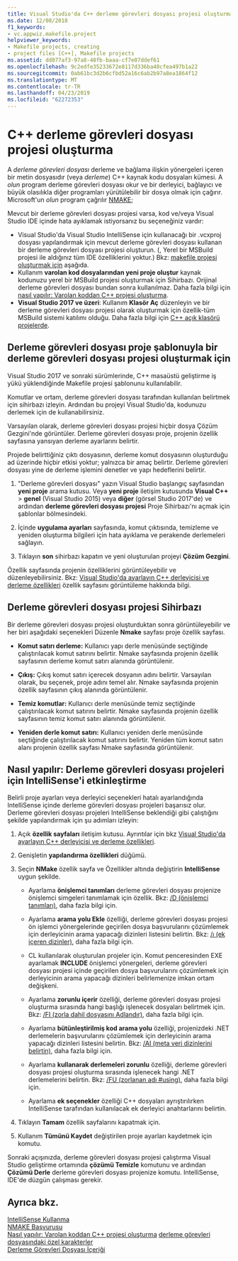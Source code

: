 ```yaml
---
title: Visual Studio'da C++ derleme görevleri dosyası projesi oluşturma
ms.date: 12/08/2018
f1_keywords:
- vc.appwiz.makefile.project
helpviewer_keywords:
- Makefile projects, creating
- project files [C++], Makefile projects
ms.assetid: dd077af3-97a8-48fb-baaa-cf7e07ddef61
ms.openlocfilehash: 9c2edfe35233672e8117d336ba40cfea497b1a22
ms.sourcegitcommit: 0ab61bc3d2b6cfbd52a16c6ab2b97a8ea1864f12
ms.translationtype: MT
ms.contentlocale: tr-TR
ms.lasthandoff: 04/23/2019
ms.locfileid: "62272353"
---
```

# <a name="create-a-c-makefile-project"></a>C++ derleme görevleri dosyası projesi oluşturma

A *derleme görevleri dosyası* derleme ve bağlama ilişkin yönergeleri içeren bir metin dosyasıdır (veya *derleme*) C++ kaynak kodu dosyaları kümesi. A *olun* program derleme görevleri dosyası okur ve bir derleyici, bağlayıcı ve büyük olasılıkla diğer programları yürütülebilir bir dosya olmak için çağırır. Microsoft'un *olun* program çağrılır [NMAKE](nmake-reference.md);

Mevcut bir derleme görevleri dosyası projesi varsa, kod ve/veya Visual Studio IDE içinde hata ayıklamak istiyorsanız bu seçeneğiniz vardır:

- Visual Studio'da Visual Studio IntelliSense için kullanacağı bir .vcxproj dosyası yapılandırmak için mevcut derleme görevleri dosyası kullanan bir derleme görevleri dosyası projesi oluşturun. (, Yerel bir MSBuild projesi ile aldığınız tüm IDE özelliklerini yoktur.) Bkz: [makefile projesi oluşturmak için](#create_a_makefile_project) aşağıda.
- Kullanım **varolan kod dosyalarından yeni proje oluştur** kaynak kodunuzu yerel bir MSBuild projesi oluşturmak için Sihirbazı. Orijinal derleme görevleri dosyası bundan sonra kullanılmaz. Daha fazla bilgi için [nasıl yapılır: Varolan koddan C++ projesi oluşturma](../how-to-create-a-cpp-project-from-existing-code.md).
- **Visual Studio 2017 ve üzeri**: Kullanım **Klasör Aç** düzenleyin ve bir derleme görevleri dosyası projesi olarak oluşturmak için özellik-tüm MSBuild sistemi katılımı olduğu. Daha fazla bilgi için [C++ açık klasörü projelerde](../open-folder-projects-cpp.md).

## <a name="a-namecreateamakefileproject-to-create-a-makefile-project-with-the-makefile-project-template"></a><a name="create_a_makefile_project"> Derleme görevleri dosyası proje şablonuyla bir derleme görevleri dosyası projesi oluşturmak için

Visual Studio 2017 ve sonraki sürümlerinde, C++ masaüstü geliştirme iş yükü yüklendiğinde Makefile projesi şablonunu kullanılabilir.

Komutlar ve ortam, derleme görevleri dosyası tarafından kullanılan belirtmek için sihirbazı izleyin. Ardından bu projeyi Visual Studio'da, kodunuzu derlemek için de kullanabilirsiniz.

Varsayılan olarak, derleme görevleri dosyası projesi hiçbir dosya Çözüm Gezgini'nde görüntüler. Derleme görevleri dosyası proje, projenin özellik sayfasına yansıyan derleme ayarlarını belirtir.

Projede belirttiğiniz çıktı dosyasının, derleme komut dosyasının oluşturduğu ad üzerinde hiçbir etkisi yoktur; yalnızca bir amaç belirtir. Derleme görevleri dosyası yine de derleme işlemini denetler ve yapı hedeflerini belirtir.

1. "Derleme görevleri dosyası" yazın Visual Studio başlangıç sayfasından **yeni proje** arama kutusu. Veya **yeni proje** iletişim kutusunda **Visual C++** > **genel** (Visual Studio 2015) veya **diğer** (görsel Studio 2017'de) ve ardından **derleme görevleri dosyası projesi** Proje Sihirbazı'nı açmak için şablonlar bölmesindeki.

1. İçinde **uygulama ayarları** sayfasında, komut çıktısında, temizleme ve yeniden oluşturma bilgileri için hata ayıklama ve perakende derlemeleri sağlayın.

1. Tıklayın **son** sihirbazı kapatın ve yeni oluşturulan projeyi **Çözüm Gezgini**.

Özellik sayfasında projenin özelliklerini görüntüleyebilir ve düzenleyebilirsiniz. Bkz: [Visual Studio'da ayarlayın C++ derleyicisi ve derleme özellikleri](../working-with-project-properties.md) özellik sayfasını görüntüleme hakkında bilgi.

## <a name="makefile-project-wizard"></a>Derleme görevleri dosyası projesi Sihirbazı

Bir derleme görevleri dosyası projesi oluşturduktan sonra görüntüleyebilir ve her biri aşağıdaki seçenekleri Düzenle **Nmake** sayfası proje özellik sayfası.

- **Komut satırı derleme:** Kullanıcı yapı derle menüsünde seçtiğinde çalıştırılacak komut satırını belirtir. Nmake sayfasında projenin özellik sayfasının derleme komut satırı alanında görüntülenir.

- **Çıkış:** Çıkış komut satırı içerecek dosyanın adını belirtir. Varsayılan olarak, bu seçenek, proje adını temel alır. Nmake sayfasında projenin özellik sayfasının çıkış alanında görüntülenir.

- **Temiz komutlar:** Kullanıcı derle menüsünde temiz seçtiğinde çalıştırılacak komut satırını belirtir. Nmake sayfasında projenin özellik sayfasının temiz komut satırı alanında görüntülenir.

- **Yeniden derle komut satırı:** Kullanıcı yeniden derle menüsünde seçtiğinde çalıştırılacak komut satırını belirtir. Yeniden tüm komut satırı alanı projenin özellik sayfası Nmake sayfasında görüntülenir.

## <a name="how-to-enable-intellisense-for-makefile-projects"></a>Nasıl yapılır: Derleme görevleri dosyası projeleri için IntelliSense'i etkinleştirme

Belirli proje ayarları veya derleyici seçenekleri hatalı ayarlandığında IntelliSense içinde derleme görevleri dosyası projeleri başarısız olur. Derleme görevleri dosyası projeleri IntelliSense beklendiği gibi çalıştığını şekilde yapılandırmak için şu adımları izleyin:

1. Açık **özellik sayfaları** iletişim kutusu. Ayrıntılar için bkz [Visual Studio'da ayarlayın C++ derleyicisi ve derleme özellikleri](../working-with-project-properties.md).

1. Genişletin **yapılandırma özellikleri** düğümü.

1. Seçin **NMake** özellik sayfa ve Özellikler altında değiştirin **IntelliSense** uygun şekilde.

   - Ayarlama **önişlemci tanımları** derleme görevleri dosyası projenize önişlemci simgeleri tanımlamak için özellik. Bkz: [/D (önişlemci tanımları)](d-preprocessor-definitions.md), daha fazla bilgi için.

   - Ayarlama **arama yolu Ekle** özelliği, derleme görevleri dosyası projesi ön işlemci yönergelerinde geçirilen dosya başvurularını çözümlemek için derleyicinin arama yapacağı dizinleri listesini belirtin. Bkz: [/ı (ek içeren dizinler)](i-additional-include-directories.md), daha fazla bilgi için.

    - CL kullanılarak oluşturulan projeler için. Komut penceresinden EXE ayarlamak **INCLUDE** önişlemci yönergeleri, derleme görevleri dosyası projesi içinde geçirilen dosya başvurularını çözümlemek için derleyicinin arama yapacağı dizinleri belirlemenize imkan ortam değişkeni.

   - Ayarlama **zorunlu içerir** özelliği, derleme görevleri dosyası projesi oluşturma sırasında hangi başlığı işlenecek dosyaları belirtmek için. Bkz: [/FI (zorla dahil dosyasını Adlandır)](fi-name-forced-include-file.md), daha fazla bilgi için.

   - Ayarlama **bütünleştirilmiş kod arama yolu** özelliği, projenizdeki .NET derlemelerin başvurularını çözümlemek için derleyicinin arama yapacağı dizinleri listesini belirtin. Bkz: [/AI (meta veri dizinlerini belirtin)](ai-specify-metadata-directories.md), daha fazla bilgi için.

   - Ayarlama **kullanarak derlemeleri zorunlu** özelliği, derleme görevleri dosyası projesi oluşturma sırasında işlenecek hangi .NET derlemelerini belirtin. Bkz: [/FU (zorlanan adı #using)](fu-name-forced-hash-using-file.md), daha fazla bilgi için.

   - Ayarlama **ek seçenekler** özelliği C++ dosyaları ayrıştırılırken IntelliSense tarafından kullanılacak ek derleyici anahtarlarını belirtin.

1. Tıklayın **Tamam** özellik sayfalarını kapatmak için.

1. Kullanım **Tümünü Kaydet** değiştirilen proje ayarları kaydetmek için komutu.

Sonraki açışınızda, derleme görevleri dosyası projesi çalıştırma Visual Studio geliştirme ortamında **çözümü Temizle** komutunu ve ardından **Çözümü Derle** derleme görevleri dosyası projenize komutu. IntelliSense, IDE'de düzgün çalışması gerekir.

## <a name="see-also"></a>Ayrıca bkz.

[IntelliSense Kullanma](/visualstudio/ide/using-intellisense)<br>
[NMAKE Başvurusu](nmake-reference.md)<br>
[Nasıl yapılır: Varolan koddan C++ projesi oluşturma](../how-to-create-a-cpp-project-from-existing-code.md)
[derleme görevleri dosyasındaki özel karakterler](special-characters-in-a-makefile.md)<br/>
[Derleme Görevleri Dosyası İçeriği](contents-of-a-makefile.md)<br/>
